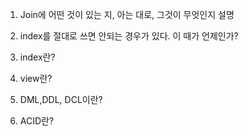 1. Join에 어떤 것이 있는 지, 아는 대로, 그것이 무엇인지 설명

2. index를 절대로 쓰면 안되는 경우가 있다. 이 때가 언제인가?

3. index란?

4. view란?

5. DML,DDL, DCL이란?

6. ACID란?
